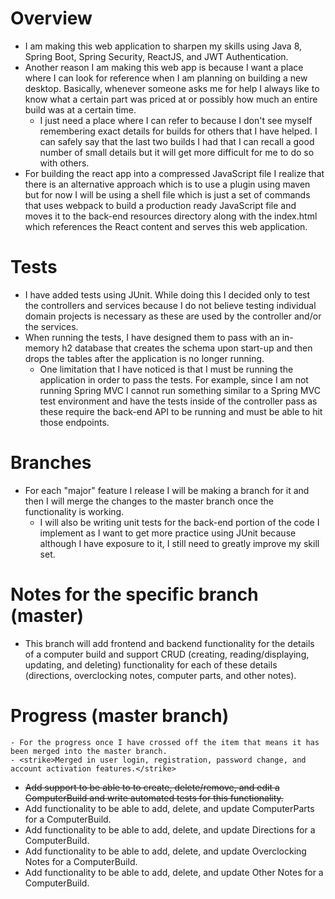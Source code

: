 # Overview

- I am making this web application to sharpen my skills using Java 8, Spring Boot, Spring Security, ReactJS, and JWT Authentication.
- Another reason I am making this web app is because I want a place where I can look for reference when I am planning on building
a new desktop. Basically, whenever someone asks me for help I always like to know what a certain part was priced at or possibly
how much an entire build was at a certain time.
    - I just need a place where I can refer to because I don't see myself remembering exact details for builds for others that
    I have helped. I can safely say that the last two builds I had that I can recall a good number of small details but
    it will get more difficult for me to do so with others.
- For building the react app into a compressed JavaScript file I realize that there is an alternative approach which is to use
a plugin using maven but for now I will be using a shell file which is just a set of commands that uses webpack to build
a production ready JavaScript file and moves it to the back-end resources directory along with the index.html which references
the React content and serves this web application.


# Tests
- I have added tests using JUnit. While doing this I decided only to test the controllers and services because I do not believe
testing individual domain projects is necessary as these are used by the controller and/or the services.
- When running the tests, I have designed them to pass with an in-memory h2 database that creates the schema upon start-up
and then drops the tables after the application is no longer running.
    - One limitation that I have noticed is that I must be running the application in order to pass the tests. For example,
    since I am not running Spring MVC I cannot run something similar to a Spring MVC test environment and have the tests
    inside of the controller pass as these require the back-end API to be running and must be able to hit those endpoints.

# Branches

- For each "major" feature I release I will be making a branch for it and then I will merge the changes to the master branch
once the functionality is working.
    - I will also be writing unit tests for the back-end portion of the code I implement as I want to get more practice
    using JUnit because although I have exposure to it, I still need to greatly improve my skill set.
   

# Notes for the specific branch (master)

- This branch will add frontend and backend functionality for the details of a computer build and support 
CRUD (creating, reading/displaying, updating, and deleting) functionality for each of these details (directions,
overclocking notes, computer parts, and other notes).


# Progress (master branch)
    - For the progress once I have crossed off the item that means it has been merged into the master branch.
    - <strike>Merged in user login, registration, password change, and account activation features.</strike>
- <strike>Add support to be able to to create, delete/remove, and edit a ComputerBuild and write automated tests for this functionality.</strike>
- Add functionality to be able to add, delete, and update ComputerParts for a ComputerBuild.
- Add functionality to be able to add, delete, and update Directions for a ComputerBuild. 
- Add functionality to be able to add, delete, and update Overclocking Notes for a ComputerBuild. 
- Add functionality to be able to add, delete, and update Other Notes for a ComputerBuild. 
